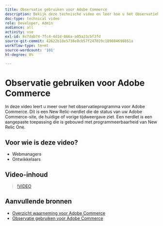 ```yaml
---
title: Observatie gebruiken voor Adobe Commerce
description: Bekijk deze technische video en leer hoe u het Observatiehulpmiddel voor Adobe Commerce kunt gebruiken.
doc-type: technical video
role: Developer, Admin
audience: all
activity: use
exl-id: 8c7dab74-7fc4-4d1d-866a-a05a23cbf3fd
source-git-commit: 42622b18e5738e8cb57f247029c189884698851a
workflow-type: tm+mt
source-wordcount: '101'
ht-degree: 0%

---
```


# Observatie gebruiken voor Adobe Commerce

In deze video leert u meer over het observatieprogramma voor Adobe Commerce. Dit is een New Relic-nerdlet die de status van uw Adobe Commerce-site, de huidige of vorige tijdweergave ziet. Een nerdlet is een aangepaste toepassing die is gebouwd met programmeerbaarheid van New Relic One.

## Voor wie is deze video?

- Webmanagers
- Ontwikkelaars

## Video-inhoud

>[!VIDEO](https://video.tv.adobe.com/v/344444?quality=12&learn=on)

## Aanvullende bronnen

- [Overzicht waarneming voor Adobe Commerce](https://support.magento.com/hc/en-us/articles/4406549696781)
- [Observatie gebruiken voor Adobe Commerce](https://support.magento.com/hc/en-us/articles/4402379845901-Use-Observation-for-Adobe-Commerce)
